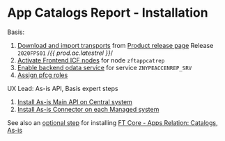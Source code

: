 # App Catalogs Report - Installation

Basis:

1. [Download and import transports](../../inst/step-1.md) from [Product release page](https://github.com/fioritracker/ac/releases) Release `2020FPS01` /*{{ prod.ac.latestrel }}*/
2. [Activate Frontend ICF nodes](../../inst/step-2.md) for node `zftappcatrep`
3. [Enable backend odata service](../../inst/step-3.md) for service `ZNYPEACCENREP_SRV`
4. [Assign pfcg roles](../../inst/step-3.md)

UX Lead:
As-is API, Basis expert steps

1. [Install As-is Main API on Central system](../../asis/SPS02/inst-cen.md)
2. [Install As-is Connector on each Managed system](../../asis/SPS02/inst-man.md)

See also an [optional step](inst-opt.md) for installing [FT Core - Apps Relation: Catalogs, As-is](../../../ft-apps-rel-catalogs-asis/FPS01/main/)